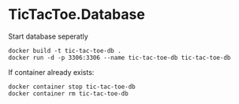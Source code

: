 # TicTacToe.Database

Start database seperatly

```
docker build -t tic-tac-toe-db .
docker run -d -p 3306:3306 --name tic-tac-toe-db tic-tac-toe-db
```

If container already exists:

```
docker container stop tic-tac-toe-db
docker container rm tic-tac-toe-db
```
